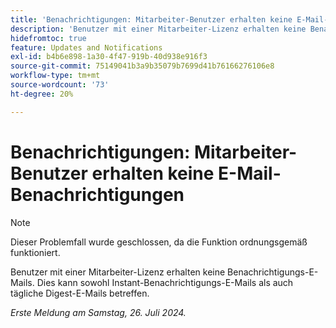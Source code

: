 ```yaml
---
title: 'Benachrichtigungen: Mitarbeiter-Benutzer erhalten keine E-Mail-Benachrichtigungen '
description: 'Benutzer mit einer Mitarbeiter-Lizenz erhalten keine Benachrichtigungs-E-Mails. Dies kann sowohl Instant-Benachrichtigungs-E-Mails als auch tägliche Digest-E-Mails betreffen. '
hidefromtoc: true
feature: Updates and Notifications
exl-id: b4b6e898-1a30-4f47-919b-40d938e916f3
source-git-commit: 75149041b3a9b35079b7699d41b76166276106e8
workflow-type: tm+mt
source-wordcount: '73'
ht-degree: 20%

---
```


# Benachrichtigungen: Mitarbeiter-Benutzer erhalten keine E-Mail-Benachrichtigungen

>[!NOTE]
>
>Dieser Problemfall wurde geschlossen, da die Funktion ordnungsgemäß funktioniert.

Benutzer mit einer Mitarbeiter-Lizenz erhalten keine Benachrichtigungs-E-Mails. Dies kann sowohl Instant-Benachrichtigungs-E-Mails als auch tägliche Digest-E-Mails betreffen.

_Erste Meldung am Samstag, 26. Juli 2024._
